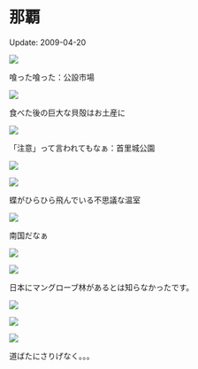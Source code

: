 那覇
=====

Update: 2009-04-20

![](20090420_0.jpg)

喰った喰った：公設市場

![](20090420_1.jpg)

食べた後の巨大な貝殻はお土産に

![](20090420_2.jpg)

「注意」って言われてもなぁ：首里城公園

![](20090420_3.jpg)

![](20090420_4.jpg)

蝶がひらひら飛んでいる不思議な温室

![](20090420_5.jpg)

南国だなぁ

![](20090420_6.jpg)

![](20090420_7.jpg)

日本にマングローブ林があるとは知らなかったです。

![](20090420_8.jpg)

![](20090420_9.jpg)

![](20090420_10.jpg)

道ばたにさりげなく。。。
